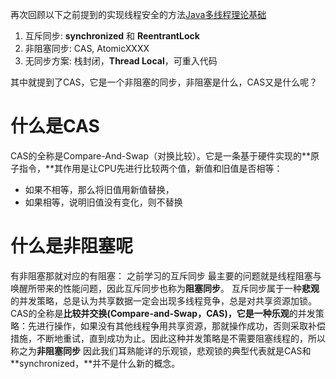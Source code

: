 
再次回顾以下之前提到的实现线程安全的方法[Java多线程理论基础](https://www.yuque.com/starryluli/nlqqod/dhxkqukzvbhdr3lz)

1. 互斥同步: **synchronized** 和 **ReentrantLock**
2. 非阻塞同步: CAS, AtomicXXXX
3. 无同步方案: 栈封闭，**Thread Local**，可重入代码

其中就提到了CAS，它是一个非阻塞的同步，非阻塞是什么，CAS又是什么呢？
# 什么是CAS
CAS的全称是Compare-And-Swap（对换比较）。它是一条基于硬件实现的**原子指令，**其作用是让CPU先进行比较两个值，新值和旧值是否相等：

- 如果不相等，那么将旧值用新值替换，
- 如果相等，说明旧值没有变化，则不替换
# 什么是非阻塞呢
有非阻塞那就对应的有阻塞：
之前学习的互斥同步 最主要的问题就是线程阻塞与唤醒所带来的性能问题，因此互斥同步也称为**阻塞同步**。
互斥同步属于一种**悲观**的并发策略，总是认为共享数据一定会出现多线程竞争，总是对共享资源加锁。
CAS的全称是**比较并交换(Compare-and-Swap，CAS)，**它是一种**乐观**的并发策略：先进行操作，如果没有其他线程争用共享资源，那就操作成功，否则采取补偿措施，不断地重试，直到成功为止。因此这种并发策略是不需要阻塞线程的，所以称之为**非阻塞同步**
因此我们耳熟能详的乐观锁，悲观锁的典型代表就是CAS和**synchronized，**并不是什么新的概念。
